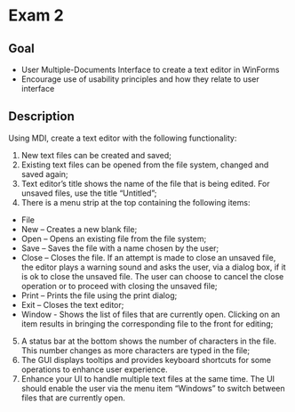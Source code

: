 # Exam 2 <br>
## Goal <br>
 - User Multiple-Documents Interface to create a text editor in WinForms
 - Encourage use of usability principles and how they relate to user interface
## Description <br>
Using MDI, create a text editor with the following functionality:<br>

1. New text files can be created and saved;
2. Existing text files can be opened from the file system, changed and saved again;
3. Text editor’s title shows the name of the file that is being edited. For unsaved files, use the title “Untitled”;
4. There is a menu strip at the top containing the following items:
 - File
  - New – Creates a new blank file;
  - Open – Opens an existing file from the file system;
  - Save – Saves the file with a name chosen by the user;
  - Close – Closes the file. If an attempt is made to close an unsaved file, the editor plays a warning sound and asks the user, via a dialog box, if it is ok to close the unsaved file. The user can choose to cancel the close operation or to proceed with closing the unsaved file;
  - Print – Prints the file using the print dialog;
  - Exit – Closes the text editor;
 - Window - Shows the list of files that are currently open. Clicking on an item results in bringing the corresponding file to the front for editing;
5. A status bar at the bottom shows the number of characters in the file. This number changes as more characters are typed in the file;
6. The GUI displays tooltips and provides keyboard shortcuts for some operations to enhance user experience.
7. Enhance your UI to handle multiple text files at the same time. The UI should enable the user via the menu item “Windows” to switch between files that are currently open.